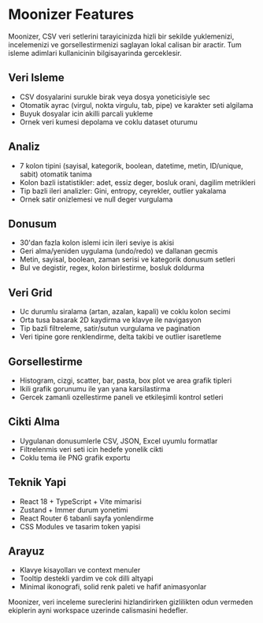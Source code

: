 # Moonizer Features

Moonizer, CSV veri setlerini tarayicinizda hizli bir sekilde yuklemenizi, incelemenizi ve gorsellestirmenizi saglayan lokal calisan bir aractir. Tum isleme adimlari kullanicinin bilgisayarinda gerceklesir.

## Veri Isleme
- CSV dosyalarini surukle birak veya dosya yoneticisiyle sec
- Otomatik ayrac (virgul, nokta virgulu, tab, pipe) ve karakter seti algilama
- Buyuk dosyalar icin akilli parcali yukleme
- Ornek veri kumesi depolama ve coklu dataset oturumu

## Analiz
- 7 kolon tipini (sayisal, kategorik, boolean, datetime, metin, ID/unique, sabit) otomatik tanima
- Kolon bazli istatistikler: adet, essiz deger, bosluk orani, dagilim metrikleri
- Tip bazli ileri analizler: Gini, entropy, ceyrekler, outlier yakalama
- Ornek satir onizlemesi ve null deger vurgulama

## Donusum
- 30'dan fazla kolon islemi icin ileri seviye is akisi
- Geri alma/yeniden uygulama (undo/redo) ve dallanan gecmis
- Metin, sayisal, boolean, zaman serisi ve kategorik donusum setleri
- Bul ve degistir, regex, kolon birlestirme, bosluk doldurma

## Veri Grid
- Uc durumlu siralama (artan, azalan, kapali) ve coklu kolon secimi
- Orta tusa basarak 2D kaydirma ve klavye ile navigasyon
- Tip bazli filtreleme, satir/sutun vurgulama ve pagination
- Veri tipine gore renklendirme, delta takibi ve outlier isaretleme

## Gorsellestirme
- Histogram, cizgi, scatter, bar, pasta, box plot ve area grafik tipleri
- Ikili grafik gorunumu ile yan yana karsilastirma
- Gercek zamanli ozellestirme paneli ve etkileşimli kontrol setleri

## Cikti Alma
- Uygulanan donusumlerle CSV, JSON, Excel uyumlu formatlar
- Filtrelenmis veri seti icin hedefe yonelik cikti
- Coklu tema ile PNG grafik exportu

## Teknik Yapi
- React 18 + TypeScript + Vite mimarisi
- Zustand + Immer durum yonetimi
- React Router 6 tabanli sayfa yonlendirme
- CSS Modules ve tasarim token yapisi

## Arayuz
- Klavye kisayolları ve context menuler
- Tooltip destekli yardim ve cok dilli altyapi
- Minimal ikonografi, solid renk paleti ve hafif animasyonlar

Moonizer, veri inceleme sureclerini hizlandirirken gizlilikten odun vermeden ekiplerin ayni workspace uzerinde calismasini hedefler.
